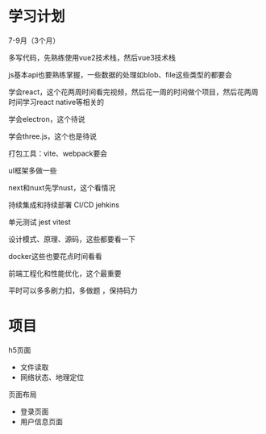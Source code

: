# 学习计划

7-9月（3个月）

多写代码，先熟练使用vue2技术栈，然后vue3技术栈

js基本api也要熟练掌握，一些数据的处理如blob、file这些类型的都要会

学会react，这个花两周时间看完视频，然后花一周的时间做个项目，然后花两周时间学习react native等相关的

学会electron，这个待说

学会three.js，这个也是待说

打包工具：vite、webpack要会

uI框架多做一些

next和nuxt先学nust，这个看情况

持续集成和持续部署	CI/CD	jehkins

单元测试 jest vitest

设计模式、原理、源码，这些都要看一下

docker这些也要花点时间看看



前端工程化和性能优化，这个最重要

平时可以多多刷力扣，多做题 ，保持码力



# 项目

 h5页面

- 文件读取
- 网络状态、地理定位

页面布局

- 登录页面
- 用户信息页面

